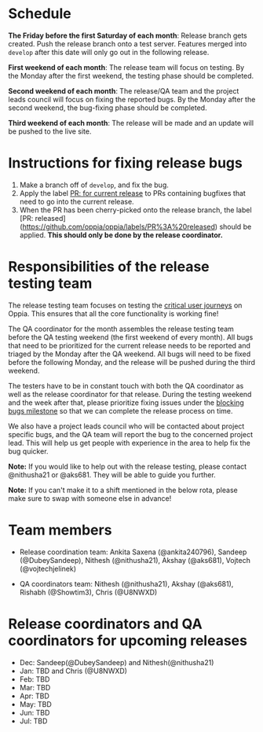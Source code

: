 # Schedule
**The Friday before the first Saturday of each month**: Release branch gets created. Push the release branch onto a test server.
Features merged into `develop` after this date will only go out in the following release.

**First weekend of each month**: The release team will focus on testing. By the Monday after the first weekend, the testing phase should be completed.

**Second weekend of each month**: The release/QA team and the project leads council will focus on fixing the reported bugs. By the Monday after the second weekend, the bug-fixing phase should be completed.

**Third weekend of each month**: The release will be made and an update will be pushed to the live site.

# Instructions for fixing release bugs
1. Make a branch off of `develop`, and fix the bug.
1. Apply the label [PR: for current release](https://github.com/oppia/oppia/labels/PR%3A%20for%20current%20release) to PRs containing bugfixes that need to go into the current release.
1. When the PR has been cherry-picked onto the release branch, the label [PR: released] (https://github.com/oppia/oppia/labels/PR%3A%20released) should be applied. **This should only be done by the release coordinator.** 

# Responsibilities of the release testing team
The release testing team focuses on testing the [critical user journeys](https://docs.google.com/document/d/1T3HyMU8cMvXY1tyzs801Zgf5oSxLqaHICUH_YZJa4JM/edit#heading=h.ri1uw1xkq033) on Oppia. This ensures that all the core functionality is working fine!

The QA coordinator for the month assembles the release testing team before the QA testing weekend (the first weekend of every month). All bugs that need to be prioritized for the current release needs to be reported and triaged by the Monday after the QA weekend. All bugs will need to be fixed before the following Monday, and the release will be pushed during the third weekend.

The testers have to be in constant touch with both the QA coordinator as well as the release coordinator for that release. During the testing weekend and the week after that, please prioritize fixing issues under the [blocking bugs milestone](https://github.com/oppia/oppia/milestone/39) so that we can complete the release process on time.

We also have a project leads council who will be contacted about project specific bugs, and the QA team will report the bug to the concerned project lead. This will help us get people with experience in the area to help fix the bug quicker.

**Note:** If you would like to help out with the release testing, please contact @nithusha21 or @aks681. They will be able to guide you further. 

**Note:** If you can't make it to a shift mentioned in the below rota, please make sure to swap with someone else in advance! 

# Team members
* Release coordination team: Ankita Saxena (@ankita240796), Sandeep (@DubeySandeep), Nithesh (@nithusha21), Akshay (@aks681), Vojtech (@vojtechjelinek)

* QA coordinators team: Nithesh (@nithusha21), Akshay (@aks681), Rishabh (@Showtim3), Chris (@U8NWXD)

# Release coordinators and QA coordinators for upcoming releases
* Dec: Sandeep(@DubeySandeep) and Nithesh(@nithusha21)
* Jan: TBD and Chris (@U8NWXD)
* Feb: TBD
* Mar: TBD
* Apr: TBD
* May: TBD
* Jun: TBD
* Jul: TBD
